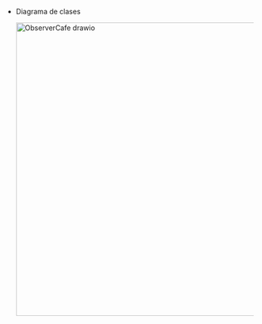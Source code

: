 * Diagrama de clases

  <img width="621" height="591" alt="ObserverCafe drawio" src="https://github.com/user-attachments/assets/c5246789-a660-4070-b8ac-679a4f109c62" />
